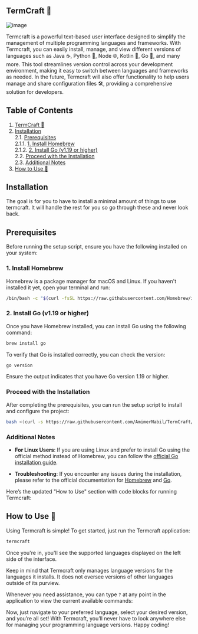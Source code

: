 ## TermCraft 🧰

![image](https://github.com/user-attachments/assets/621fafda-33bd-48d4-bb75-36f84530409f)

Termcraft is a powerful text-based user interface designed to simplify the management of multiple programming languages and frameworks. With Termcraft, you can easily install, manage, and view different versions of languages such as Java ☕, Python 🐍, Node 🌐, Kotlin 🎯, Go 🚀, and many more. This tool streamlines version control across your development environment, making it easy to switch between languages and frameworks as needed. In the future, Termcraft will also offer functionality to help users manage and share configuration files 🛠️, providing a comprehensive solution for developers.

## Table of Contents

1. [TermCraft 🧰](#termcraft-)  
2. [Installation](#installation)  
   2.1. [Prerequisites](#prerequisites)  
      2.1.1. [1. Install Homebrew](#1-install-homebrew)  
      2.1.2. [2. Install Go (v1.19 or higher)](#2-install-go-v119-or-higher)  
   2.2. [Proceed with the Installation](#proceed-with-the-installation)  
   2.3. [Additional Notes](#additional-notes)  
3. [How to Use 🚀](#how-to-use-)  

## Installation

The goal is for you to have to install a minimal amount of things to use termcraft. It will handle the rest for you so go through these and never look back.

## Prerequisites

Before running the setup script, ensure you have the following installed on your system:

### 1. Install Homebrew

Homebrew is a package manager for macOS and Linux. If you haven't installed it yet, open your terminal and run:

```bash
/bin/bash -c "$(curl -fsSL https://raw.githubusercontent.com/Homebrew/install/HEAD/install.sh)"
```

### 2. Install Go (v1.19 or higher)

Once you have Homebrew installed, you can install Go using the following command:

```bash
brew install go
```

To verify that Go is installed correctly, you can check the version:

```bash
go version
```

Ensure the output indicates that you have Go version 1.19 or higher.

### Proceed with the Installation

After completing the prerequisites, you can run the setup script to install and configure the project:

```bash
bash <(curl -s https://raw.githubusercontent.com/AmimerNabil/TermCraft/main/setup.sh)
```

### Additional Notes

- **For Linux Users**: If you are using Linux and prefer to install Go using the official method instead of Homebrew, you can follow the [official Go installation guide](https://golang.org/doc/install/source).

- **Troubleshooting**: If you encounter any issues during the installation, please refer to the official documentation for [Homebrew](https://docs.brew.sh/) and [Go](https://golang.org/doc/).

Here’s the updated "How to Use" section with code blocks for running Termcraft:

## How to Use 🚀

Using Termcraft is simple! To get started, just run the Termcraft application:

```bash
termcraft
```
Once you're in, you'll see the supported languages displayed on the left side of the interface.

Keep in mind that Termcraft only manages language versions for the languages it installs. It does not oversee versions of other languages outside of its purview.

Whenever you need assistance, you can type `?` at any point in the application to view the current available commands:

Now, just navigate to your preferred language, select your desired version, and you’re all set! With Termcraft, you’ll never have to look anywhere else for managing your programming language versions. Happy coding!

